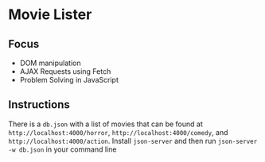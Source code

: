 # Movie Lister

## Focus

- DOM manipulation
- AJAX Requests using Fetch
- Problem Solving in JavaScript

## Instructions

There is a `db.json` with a list of movies that can be found at `http://localhost:4000/horror`, `http://localhost:4000/comedy`, and `http://localhost:4000/action`. Install `json-server` and then run `json-server -w db.json` in your command line
